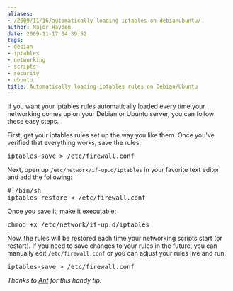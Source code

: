 ```yaml
---
aliases:
- /2009/11/16/automatically-loading-iptables-on-debianubuntu/
author: Major Hayden
date: 2009-11-17 04:39:52
tags:
- debian
- iptables
- networking
- scripts
- security
- ubuntu
title: Automatically loading iptables rules on Debian/Ubuntu
---
```


If you want your iptables rules automatically loaded every time your networking comes up on your Debian or Ubuntu server, you can follow these easy steps.

First, get your iptables rules set up the way you like them. Once you've verified that everything works, save the rules:

<pre lang="html">iptables-save > /etc/firewall.conf</pre>

Next, open up `/etc/network/if-up.d/iptables` in your favorite text editor and add the following:

<pre lang="bash">#!/bin/sh
iptables-restore &lt; /etc/firewall.conf</pre>

Once you save it, make it executable:

<pre lang="html">chmod +x /etc/network/if-up.d/iptables</pre>

Now, the rules will be restored each time your networking scripts start (or restart). If you need to save changes to your rules in the future, you can manually edit `/etc/firewall.conf` or you can adjust your rules live and run:

<pre lang="html">iptables-save > /etc/firewall.conf</pre>

_Thanks to [Ant][1] for this handy tip._

 [1]: http://twitter.com/ajmesserli